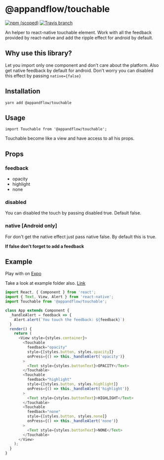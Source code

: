 # @appandflow/touchable

[![npm (scoped)](https://img.shields.io/npm/v/@appandflow/touchable.svg)](https://www.npmjs.com/package/@appandflow/touchable) [![Travis branch](https://img.shields.io/travis/AppAndFlow/react-native-touchable/master.svg)](https://travis-ci.org/AppAndFlow/react-native-touchable)

An helper to react-native touchable element. Work with all the feedback provided by react-native and add the ripple effect for android by default.

## Why use this library?

Let you import only one component and don't care about the platform. Also get native feedback by default for android. Don't worry you can disabled this effect by passing `native={false}`

## Installation

`yarn add @appandflow/touchable`

## Usage

`import Touchable from '@appandflow/touchable';`

Touchable become like a view and have access to all his props.

## Props

### feedback

- opacity
- highlight
- none

### disabled

You can disabled the touch by passing disabled true. Default false.

### native [Android only]

For don't get the native effect just pass native false. By default this is true.

**If false don't forget to add a feedback**

## Example

Play with on [Expo](https://exp.host/@equimper/example)

Take a look at example folder also. [Link](https://github.com/AppAndFlow/react-native-touchable/blob/master/example)

```js
import React, { Component } from 'react';
import { Text, View, Alert } from 'react-native';
import Touchable from '@appandflow/touchable';

class App extends Component {
  _handleAlert = feedback => {
    Alert.alert(`You touch the feedback: ${feedback}`)
  }
  render() {
    return (
      <View style={styles.container}>
        <Touchable
          feedback="opacity"
          style={[styles.button, styles.opacity]}
          onPress={() => this._handleAlert('opacity')}
        >
          <Text style={styles.buttonText}>OPACITY</Text>
        </Touchable>
        <Touchable
          feedback="highlight"
          style={[styles.button, styles.highlight]}
          onPress={() => this._handleAlert('highlight')}
        >
          <Text style={styles.buttonText}>HIGHLIGHT</Text>
        </Touchable>
        <Touchable
          feedback="none"
          style={[styles.button, styles.none]}
          onPress={() => this._handleAlert('none')}
        >
          <Text style={styles.buttonText}>NONE</Text>
        </Touchable>
      </View>
    );
  }
}
```
